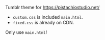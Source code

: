 Tumblr theme for https://pistachiostudio.net/  

- `custom.css` is included `main.html`.
- `fixed.css` is already on CDN.

Only use `main.html`!
